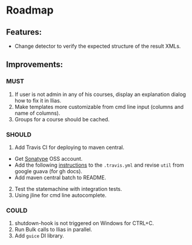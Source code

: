Roadmap
=======

## Features:
* Change detector to verify the expected structure of the result XMLs.

## Improvements:
### MUST
1. If user is not admin in any of his courses, display an explanation dialog how to fix it in Ilias.
2. Make templates more customizable from cmd line input (columns and name of columns).
3. Groups for a course should be cached.

### SHOULD
1. Add Travis CI for deploying to maven central.
  - Get [Sonatype](http://central.sonatype.org/pages/ossrh-guide.html) OSS account.
  - Add the following [instructions](https://gist.github.com/letmaik/4060735) to the `.travis.yml` 
  and revise `util` from google guava (for gh docs).
  - Add maven central batch to README.
2. Test the statemachine with integration tests.
3. Using jline for cmd line autocomplete.

### COULD
1. shutdown-hook is not triggered on Windows for CTRL+C.
2. Run Bulk calls to Ilias in parallel.
3. Add `guice` DI library.
